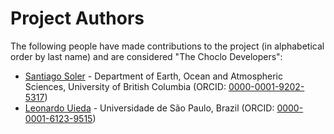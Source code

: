 # Project Authors

The following people have made contributions to the project (in alphabetical
order by last name) and are considered "The Choclo Developers":

* [Santiago Soler](https://github.com/santisoler) - Department of Earth, Ocean and Atmospheric Sciences, University of British Columbia (ORCID: [0000-0001-9202-5317](https://www.orcid.org/0000-0001-9202-5317))
* [Leonardo Uieda](https://github.com/leouieda) - Universidade de São Paulo, Brazil (ORCID: [0000-0001-6123-9515](https://www.orcid.org/0000-0001-6123-9515))
